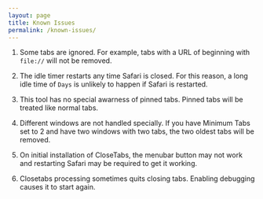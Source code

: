 ```yaml
---
layout: page
title: Known Issues
permalink: /known-issues/
---
```


1. Some tabs are ignored.  For example, tabs with a URL of beginning with `file://` will not be removed.

1. The idle timer restarts any time Safari is closed.  For this reason, a long idle time of `Days` is unlikely to happen if Safari is restarted.

1. This tool has no special awarness of pinned tabs.  Pinned tabs will be treated like normal tabs.

1. Different windows are not handled specially.  If you have Minimum Tabs set to 2 and have two windows with two tabs, the two oldest tabs will be removed. 

1. On initial installation of CloseTabs, the menubar button may not work and restarting Safari may be required to get it working.

1. Closetabs processing sometimes quits closing tabs.  Enabling debugging causes it to start again.
